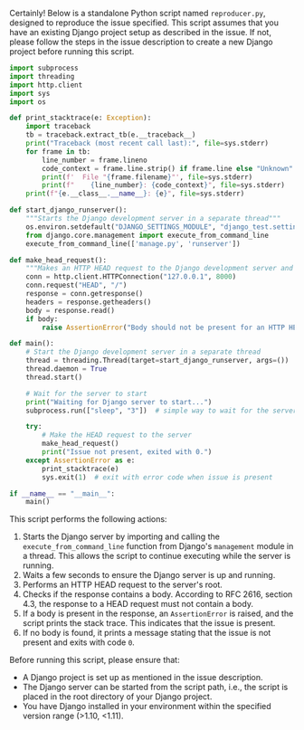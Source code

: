 Certainly! Below is a standalone Python script named `reproducer.py`, designed to reproduce the issue specified. This script assumes that you have an existing Django project setup as described in the issue. If not, please follow the steps in the issue description to create a new Django project before running this script.

```python
import subprocess
import threading
import http.client
import sys
import os

def print_stacktrace(e: Exception):
    import traceback
    tb = traceback.extract_tb(e.__traceback__)
    print("Traceback (most recent call last):", file=sys.stderr)
    for frame in tb:
        line_number = frame.lineno
        code_context = frame.line.strip() if frame.line else "Unknown"
        print(f'  File "{frame.filename}"', file=sys.stderr)
        print(f"    {line_number}: {code_context}", file=sys.stderr)
    print(f"{e.__class__.__name__}: {e}", file=sys.stderr)

def start_django_runserver():
    """Starts the Django development server in a separate thread"""
    os.environ.setdefault("DJANGO_SETTINGS_MODULE", "django_test.settings")
    from django.core.management import execute_from_command_line
    execute_from_command_line(['manage.py', 'runserver'])

def make_head_request():
    """Makes an HTTP HEAD request to the Django development server and checks the response"""
    conn = http.client.HTTPConnection("127.0.0.1", 8000)
    conn.request("HEAD", "/")
    response = conn.getresponse()
    headers = response.getheaders()
    body = response.read()
    if body:
        raise AssertionError("Body should not be present for an HTTP HEAD request")

def main():
    # Start the Django development server in a separate thread
    thread = threading.Thread(target=start_django_runserver, args=())
    thread.daemon = True
    thread.start()

    # Wait for the server to start
    print("Waiting for Django server to start...")
    subprocess.run(["sleep", "3"])  # simple way to wait for the server to be likely up

    try:
        # Make the HEAD request to the server
        make_head_request()
        print("Issue not present, exited with 0.")
    except AssertionError as e:
        print_stacktrace(e)
        sys.exit(1)  # exit with error code when issue is present

if __name__ == "__main__":
    main()
```

This script performs the following actions:
1. Starts the Django server by importing and calling the `execute_from_command_line` function from Django's `management` module in a thread. This allows the script to continue executing while the server is running.
2. Waits a few seconds to ensure the Django server is up and running.
3. Performs an HTTP HEAD request to the server's root.
4. Checks if the response contains a body. According to RFC 2616, section 4.3, the response to a HEAD request must not contain a body.
5. If a body is present in the response, an `AssertionError` is raised, and the script prints the stack trace. This indicates that the issue is present.
6. If no body is found, it prints a message stating that the issue is not present and exits with code `0`.

Before running this script, please ensure that:
- A Django project is set up as mentioned in the issue description.
- The Django server can be started from the script path, i.e., the script is placed in the root directory of your Django project.
- You have Django installed in your environment within the specified version range (>1.10, <1.11).
